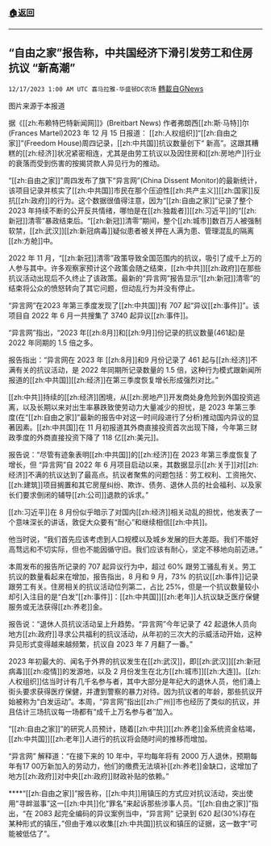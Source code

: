 ###  [:house:返回](README.md)
---


## “自由之家”报告称，中共国经济下滑引发劳工和住房抗议 “新高潮”
`12/17/2023 1:00 AM UTC 喜马拉雅-华盛顿DC农场` [轉載自GNews](https://gnews.org/articles/2118832)

 
图片来源于本报道


据《[[zh:布赖特巴特新闻网]]》(Breitbart News) 作者弗朗西[[zh:斯·马特]]尔(Frances Martel)2023 年 12 月 15 日报道：
[[zh:人权组织]]“[[zh:自由之家]]”(Freedom House)周四记录，[[zh:中共国]]抗议数量创下“ 新高”。这跟其糟糕的[[zh:经济]]状况紧密相连，尤其是由劳工抗议以及因住房和[[zh:房地产]]行业的衰落而受到伤害的按揭贷款人异见行为的推动。

“[[zh:自由之家]]”周四发布了旗下“异言网”(China Dissent Monitor)的最新统计，该项目记录并核实了[[zh:中共国]]市民在那个压迫性[[zh:共产主义]][[zh:国家]]反抗[[zh:政府]]的行为。这个数据很值得注意，因为“[[zh:自由之家]]”记录了整个 2023 年持续不断的公开反共情绪，哪怕是在[[zh:独裁者]][[zh:习近平]]的“[[zh:新冠]]清零”暴政结束后。“[[zh:新冠]]清零”期间，整个[[zh:城市]]数百万人被强制软禁，[[zh:武汉]][[zh:新冠病毒]]疑似患者被关押在人满为患、管理混乱的隔离[[zh:方舱]]中。

2022 年 11 月，“[[zh:新冠]]清零”政策导致全国范围内的抗议，吸引了成千上万的人参与其中。许多观察家预计这个政策会随之结束，[[zh:中共]][[zh:政府]]在那些抗议活动出现后不久终止了该政策。最新的“异言网”报告显示“[[zh:新冠]]清零”的结束将公众的愤怒转向了其它问题，但动乱行为并没有停止。

“异言网”在2023 年第三季度发现了[[zh:中共国]]有 707 起“异议[[zh:事件]]”。该项目自 2022 年 6 月一共搜集了 3740 起异议[[zh:事件]]。

“异言网”指出，“2023 年[[zh:8月]]和[[zh:9月]]份记录的抗议数量(461起)是 2022 年同期的 1.5 倍之多。

报告指出：“异言网在 2023 年 [[zh:8月]]和9 月份记录了 461 起与[[zh:经济]]不满有关的抗议活动，是 2022 年同期所记录数量的 1.5 倍，这种行为模式跟新闻所报道的[[zh:中共国]][[zh:经济]]在第三季度恢复增长形成强烈对比。”

[[zh:中共]]持续的[[zh:经济]]困境，从[[zh:房地产]]开发商处身危险到外国投资逃离，以及长期以来对出生率暴跌致使劳动力大量减少的担忧，是 2023 年第三季度(在“[[zh:自由之家]]”最新的报告中对这一时间段进行了分析)推动国内异议的显著因素。[[zh:中共国]]在 11 月初报道其外商直接投资首次出现下降，今年第三财政季度的外商直接投资下降了 118 亿[[zh:美元]]。

报告说：“尽管有迹象表明[[zh:中共国]]的[[zh:经济]]在 2023 年第三季度恢复了增长，但 “异言网”自 2022 年 6 月项目启动以来，其数据显示[[zh:关于]]对[[zh:经济]]不满的抗议达到了最高点。抗议者聚焦的问题包括：劳工权利、工资拖欠、[[zh:建筑]]项目搁置和其它房屋纠纷、欺诈、债务、退休人员的社会福利、以及家长们要求倒闭的辅导[[zh:公司]]退款的诉求。”

[[zh:习近平]]在 8 月份似乎暗示了对国内[[zh:经济]]相关动乱的担忧，他发表了一个意味深长的讲话，敦促大众要有“耐心”和继续相信[[zh:中共]]。

他当时说，“我们首先应该考虑到人口规模以及城乡发展的巨大差距。我们不能好高骛远和不切实际，但也不能因循守旧。我们应该有耐心，坚定不移地向前迈进。”

本周发布的报告所记录的 707 起异议行为中，超过 60% 跟劳工骚乱有关。劳工抗议的数量看起来在增加，报告指出，8 月和 9 月，73% 的抗议[[zh:事件]]记录跟劳工有关。住房相关的抗议活动位列第二，占比 25%，但是一个抗议数量较小却引入注目的是“白发”[[zh:事件]]：[[zh:中共国]][[zh:老年]]人抗议缺乏医疗保健服务或无法获得[[zh:养老]]金。

报告说：“退休人员抗议活动呈上升趋势。“异言网”今年记录了 42 起退休人员向地方[[zh:政府]]寻求公共福利的抗议活动，从年初的三次大的示威活动开始，这种异见形式变得越来越频繁，抗议自 2023 年 7 月翻了一番。”

2023 年初最大的、闻名于外界的抗议发生在[[zh:武汉]]，即[[zh:武汉]][[zh:新冠病毒]][[zh:疫情]]的发源地，以及 2 月份发生在北方[[zh:城市]][[zh:大连]]。[[zh:人权组织]]估当时计有几千名参与者，其中大部分是年纪大的退休人员，他们涌上街头要求获得医疗保健，并遭到警察的暴力对待。因为抗议者的年龄，那些抗议开始被称为“白发运动”。本周，“异言网”指出[[zh:广州]]市也经历了类似的抗议，并且估计三场抗议每一场都有“成千上万名参与者”加入。

“[[zh:自由之家]]”的研究人员预计，随着[[zh:中共]][[zh:养老]]金系统资金枯竭，[[zh:中共国]][[zh:老年]]人进行的抗议将会随时间的推移而增加。

“异言网” 解释道：“在接下来的 10 年中，平均每年将有 2000 万人退休，预期每年有17 00万新加入的劳动力，他们的缴费无法填补[[zh:养老]]金缺口，这增加了地方[[zh:政府]]对中央[[zh:政府]]财政补贴的依赖。”

****“[[zh:自由之家]]”报告称，[[zh:中共]]用镇压的方式应对抗议活动，突出使用“寻衅滋事”这一[[zh:中共]]化“罪名”来起诉那些涉事人员。“[[zh:自由之家]]”指出，“在 2083 起完全编码的异议案例当中，“异言网”  记录到 620 起(30%)存在某种形式的镇压，”但由于难以收集[[zh:中共国]]抗议和镇压的证据，这一数字“可能被低估了”。
